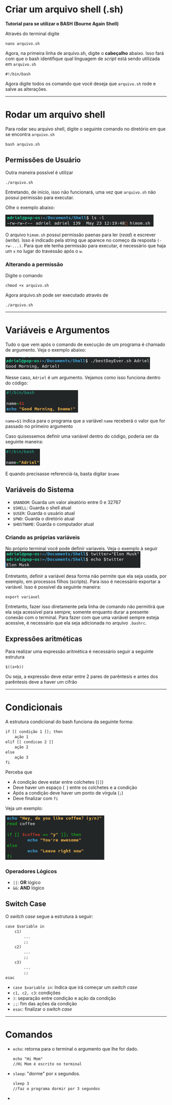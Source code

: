 # Criar um arquivo shell (.sh)
**Tutorial para se utilizar o BASH (Bourne Again Shell)**

Através do terminal digite
```
nano arquivo.sh
```
Agora, na primeira linha de arquivo.sh, digite o **cabeçalho** abaixo. Isso fará com que o bash identifique qual linguagem de *script* está sendo utilizada em `arquivo.sh`
```
#!/bin/bash
```
Agora digite todos os comando que você deseja que `arquivo.sh` rode e salve as alterações.

---
# Rodar um arquivo shell
Para rodar seu arquivo shell, digite o seguinte comando no diretório em que se encontra `arquivo.sh`

```
bash arquivo.sh
```
## Permissões de Usuário
Outra maneira possível é utilizar
```
./arquivo.sh
```
Entretando, de início, isso não funcionará, uma vez que `arquivo.sh` não possui permissão para executar.

Olhe o exemplo abaixo:

![permissoes](images/permissoes.png)

O arquivo `himom.sh` possui permissão paenas para ler (*read*) e escrever (*write*). Isso é indicado pela string que aparece no começo da resposta `(-rw-...)`. Para que ele tenha permissão para executar, é necessário que haja um `x` no lugar do travessão após o `w`. 

### Alterando a permissão
Digite o comando
```
chmod +x arquivo.sh
```
Agora arquivo.sh pode ser executado através de 
```
./arquivo.sh
```
---

# Variáveis e Argumentos
Tudo o que vem após o comando de execução de um programa é chamado de argumento. Veja o exemplo abaixo:

![argumentos](images/argumentos.png)

Nesse caso, `Adriel` é um argumento. Vejamos como isso funciona dentro do código:

![bestDayEver.sh](images/argumentos2.png)

`name=$1` indica para o programa que a variável `name` receberá o valor que for passado no primeiro argumento

Caso quisessemos definir uma variável dentro do código, poderia ser da seguinte maneira:

![variavel simples](images/variavel.png)

E quando precisasse referenciá-la, basta digitar `$name`
 

 ## Variáveis do Sistema
 - `$RANDOM`: Guarda um valor aleatório entre 0 e 32767
- `$SHELL`: Guarda o shell atual
- `$USER`: Guarda o usuário atual
- `$PWD`: Guarda o diretório atual
- `$HOSTNAME`: Guarda o computador atual

### Criando as próprias variáveis
No próprio terminal você pode definir variaveis. Veja o exemplo à seguir
![twitter](images/twitter.png)

Entretanto, definir a variável desa forma não permite que ela seja usada, por exemplo, em processos filhos (scripts). Para isso é necessário exportar a variável. Isso é possível da seguinte maneira:

```
export variavel
```

Entretanto, fazer isso diretamente pela linha de comando não permitirá que ela seja acessível para sempre; somente enquanto durar a presente conexão com o terminal. Para fazer com que uma variável sempre esteja acessíve, é necessário que ela seja adicionada no arquivo `.bashrc`.

## Expressões aritméticas
Para realizar uma expressão aritmética é necessário seguir a seguinte estrutura

```
$((a+b))
``` 

Ou seja, a expressão deve estar entre 2 pares de parêntesis e antes dos parêntesis deve a haver um cifrão

---
# Condicionais
A estrutura condicional do bash funciona da seguinte forma:

```
if [[ condição 1 ]]; then
    ação 1
elif [[ condicao 2 ]]
    ação 2
else
    ação 3
fi    
```
Perceba que
- A condição deve estar entre colchetes (`[]`)
- Deve haver um espaço (` `) entre os colchetes e a condição
- Após a condição deve haver um ponto de vírgula (`;`)
- Deve finalizar com `fi` 

Veja um exemplo:

![if1](/images/if.png)

### Operadores Lógicos
- `||`: **OR** lógico
- `&&`: **AND** lógico

## Switch Case

O *switch case* segue a estrutura à seguir: 
```
case $variable in
    c1)
        ...
        ;;
    c2)
        ...
        ;;
    c3)
        ...
        ;;
esac
```

- `case $variable in`: Indica que irá começar um *switch case*
- `c1, c2, c3`: condições
- `)`: separação entre condição e ação da condição
- `;;`: fim das ações da condição
- `esac`: finalizar o *switch case*  
---
# Comandos

- `echo`: retorna para o terminal o argumento que lhe for dado.
    ```
    echo "Hi Mom"
    //Hi Mom é escrito no terminal
    ```
- `sleep`: "dorme" por x segundos.
    ```
    sleep 3
    //faz o programa dormir por 3 segundos
    ```
- 